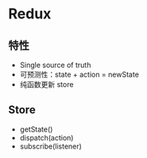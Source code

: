 # Redux

## 特性

- Single source of truth
- 可预测性：state + action = newState
- 纯函数更新 store

## Store

- getState()
- dispatch(action)
- subscribe(listener)